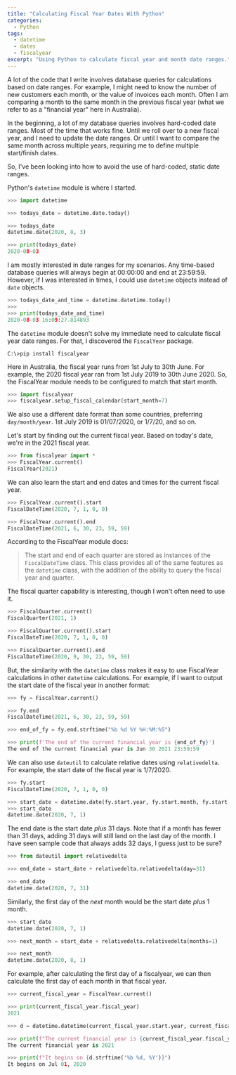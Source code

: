 ```yaml
---
title: "Calculating Fiscal Year Dates With Python"
categories:
  - Python
tags:
  - datetime
  - dates
  - fiscalyear
excerpt: "Using Python to calculate fiscal year and month date ranges."
---
```


A lot of the code that I write involves database queries for calculations based on date ranges. For example, I might need to know the number of new customers each month, or the value of invoices each month. Often I am comparing a month to the same month in the previous fiscal year (what we refer to as a "financial year" here in Australia).

In the beginning, a lot of my database queries involves hard-coded date ranges. Most of the time that works fine. Until we roll over to a new fiscal year, and I need to update the date ranges. Or until I want to compare the same month across multiple years, requiring me to define multiple start/finish dates.

So, I've been looking into how to avoid the use of hard-coded, static date ranges.

Python's ```datetime``` module is where I started.

```python
>>> import datetime

>>> todays_date = datetime.date.today()

>>> todays_date
datetime.date(2020, 8, 3)

>>> print(todays_date)
2020-08-03
```

I am mostly interested in date ranges for my scenarios. Any time-based database queries will always begin at 00:00:00 and end at 23:59:59. However, if I was interested in times, I could use ```datetime``` objects instead of ```date``` objects.

```python
>>> todays_date_and_time = datetime.datetime.today()
>>>
>>> print(todays_date_and_time)
2020-08-03 16:09:27.814893
```

The ```datetime``` module doesn't solve my immediate need to calculate fiscal year date ranges. For that, I discovered the ```FiscalYear``` package.

```
C:\>pip install fiscalyear
```

Here in Australia, the fiscal year runs from 1st July to 30th June. For example, the 2020 fiscal year ran from 1st July 2019 to 30th June 2020. So, the FiscalYear module needs to be configured to match that start month.

```python
>>> import fiscalyear
>>> fiscalyear.setup_fiscal_calendar(start_month=7)
```

We also use a different date format than some countries, preferring ```day/month/year```. 1st July 2019 is 01/07/2020, or 1/7/20, and so on.

Let's start by finding out the current fiscal year. Based on today's date, we're in the 2021 fiscal year.

```python
>>> from fiscalyear import *
>>> FiscalYear.current()
FiscalYear(2021)
```

We can also learn the start and end dates and times for the current fiscal year.

```python
>>> FiscalYear.current().start
FiscalDateTime(2020, 7, 1, 0, 0)

>>> FiscalYear.current().end
FiscalDateTime(2021, 6, 30, 23, 59, 59)
```

According to the FiscalYear module docs:

> The start and end of each quarter are stored as instances of the ```FiscalDateTime``` class. This class provides all of the same features as the ```datetime``` class, with the addition of the ability to query the fiscal year and quarter.

The fiscal quarter capability is interesting, though I won't often need to use it.

```python
>>> FiscalQuarter.current()
FiscalQuarter(2021, 1)

>>> FiscalQuarter.current().start
FiscalDateTime(2020, 7, 1, 0, 0)

>>> FiscalQuarter.current().end
FiscalDateTime(2020, 9, 30, 23, 59, 59)
```

But, the similarity with the ```datetime``` class makes it easy to use FiscalYear calculations in other ```datetime``` calculations. For example, if I want to output the start date of the fiscal year in another format:

```python
>>> fy = FiscalYear.current()

>>> fy.end
FiscalDateTime(2021, 6, 30, 23, 59, 59)

>>> end_of_fy = fy.end.strftime("%b %d %Y %H:%M:%S")

>>> print(f'The end of the current financial year is {end_of_fy}')
The end of the current financial year is Jun 30 2021 23:59:59
```

We can also use ```dateutil``` to calculate relative dates using ```relativedelta```. For example, the start date of the fiscal year is 1/7/2020.

```python
>>> fy.start
FiscalDateTime(2020, 7, 1, 0, 0)

>>> start_date = datetime.date(fy.start.year, fy.start.month, fy.start.day)
>>> start_date
datetime.date(2020, 7, 1)
```

The end date is the start date *plus* 31 days. Note that if a month has fewer than 31 days, adding 31 days will still land on the last day of the month. I have seen sample code that always adds 32 days, I guess just to be sure?

```python
>>> from dateutil import relativedelta

>>> end_date = start_date + relativedelta.relativedelta(day=31)

>>> end_date
datetime.date(2020, 7, 31)
```

Similarly, the first day of the *next* month would be the start date *plus* 1 month.

```python
>>> start_date
datetime.date(2020, 7, 1)

>>> next_month = start_date + relativedelta.relativedelta(months=1)

>>> next_month
datetime.date(2020, 8, 1)
```

For example, after calculating the first day of a fiscalyear, we can then calculate the first day of each month in that fiscal year.

```python
>>> current_fiscal_year = FiscalYear.current()

>>> print(current_fiscal_year.fiscal_year)
2021

>>> d = datetime.datetime(current_fiscal_year.start.year, current_fiscal_year.start.month, current_fiscal_year.start.day)

>>> print(f"The current financial year is {current_fiscal_year.fiscal_year}")
The current financial year is 2021

>>> print(f"It begins on {d.strftime('%b %d, %Y')}")
It begins on Jul 01, 2020

```
